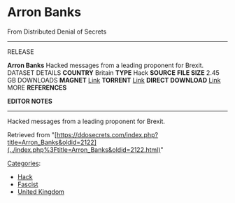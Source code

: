 

# Arron Banks

From Distributed Denial of Secrets

------------------------------------------------------ -----------------------------------------------------------------------------------------------------------------------------------------------------------------------------------------------------------------------------------------------------------------------------------------------------------------
RELEASE

**Arron Banks**
Hacked messages from a leading proponent for Brexit.
DATASET DETAILS
**COUNTRY**                                                                                                                                                                            Britain
**TYPE**                                                                                                                                                                              Hack
**SOURCE**
**FILE SIZE**                                                                                                                                                                           2.45 GB
DOWNLOADS
**MAGNET**                        [Link](magnet:?xt=urn:btih:46fb88e47e1a7f6a4ad13a8ce0be70f8ec5d29cc&dn=Aaron+Banks&tr=udp://tracker.coppersurfer.tk:6969/announce&tr=udp://exodus.desync.com:6969/announce&tr=udp://tracker.leechers-paradise.org:6969/announce&tr=http://tracker.opentrackr.org:1337/announce)
**TORRENT**                                                                                                     [Link](https://data.ddosecrets.com/torrent/374414d6645960532cf30dd33f10b36ae4f849565e6b69f8a1474482a290a535.torrent)
**DIRECT DOWNLOAD**                                                                                                                                  [Link](https://data.ddosecrets.com/Arron%20Banks/)
MORE
**REFERENCES**

**EDITOR NOTES**

------------------------------------------------------ -----------------------------------------------------------------------------------------------------------------------------------------------------------------------------------------------------------------------------------------------------------------------------------------------------------------

Hacked messages from a leading proponent for Brexit.

Retrieved from
"[https://ddosecrets.com/index.php?title=Arron_Banks&oldid=2122](../index.php%3Ftitle=Arron_Banks&oldid=2122.html)"

[Categories](./Special:Categories.html "Special:Categories"):

-   [Hack](./Category:Hack.html "Category:Hack")
-   [Fascist](./Category:Fascist.html "Category:Fascist")
-   [United
Kingdom](./Category:United_Kingdom.html "Category:United Kingdom")
